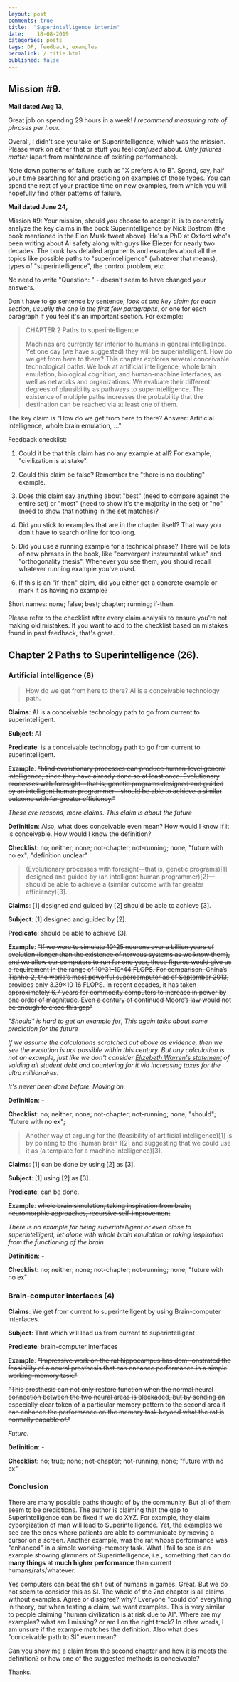 ```yaml
---
layout: post
comments: true
title:  "Superintelligence interim"
date:    18-08-2019 
categories: posts
tags: DP, feedback, examples
permalink: /:title.html
published: false
---
```


## Mission #9. 

**Mail dated Aug 13,**

Great job on spending 29 hours in a week! *I recommend measuring rate
of phrases per hour.*

Overall, I didn't see you take on Superintelligence, which was the
mission. Please work on either that or stuff you feel *confused*
about. *Only failures matter* (apart from maintenance of existing
performance).

Note down patterns of failure, such as "X prefers A to B". Spend, say,
half your time searching for and practicing on examples of those
types. You can spend the rest of your practice time on new examples,
from which you will hopefully find other patterns of failure.

**Mail dated June 24,**

Mission #9: Your mission, should you choose to accept it, is to
concretely analyze the key claims in the book Superintelligence by
Nick Bostrom (the book mentioned in the Elon Musk tweet above). He's a
PhD at Oxford who's been writing about AI safety along with guys like
Eliezer for nearly two decades. The book has detailed arguments and
examples about all the topics like possible paths to
"superintelligence" (whatever that means), types of
"superintelligence", the control problem, etc.

No need to write "Question: " - doesn't seem to have changed your
answers.

Don't have to go sentence by sentence; *look at one key claim for each
section, usually the one in the first few paragraphs*, or one for each
paragraph if you feel it's an important section. For example:

> CHAPTER 2 Paths to superintelligence
>
> Machines are currently far inferior to humans in general
> intelligence. Yet one day (we have suggested) they will be
> superintelligent. How do we get from here to there? This chapter
> explores several conceivable technological paths. We look at
> artificial intelligence, whole brain emulation, biological
> cognition, and human-machine interfaces, as well as networks and
> organizations. We evaluate their different degrees of plausibility
> as pathways to superintelligence. The existence of multiple paths
> increases the probability that the destination can be reached via at
> least one of them.

The key claim is "How do we get from here to there? Answer: Artificial
intelligence, whole brain emulation, ..."

Feedback checklist:

1. Could it be that this claim has no any example at all? For example,
   "civilization is at stake".

2. Could this claim be false? Remember the "there is no doubting"
   example.

3. Does this claim say anything about "best" (need to compare against
   the entire set) or "most" (need to show it's the majority in the
   set) or "no" (need to show that nothing in the set matches)?

4. Did you stick to examples that are in the chapter itself? That way
   you don't have to search online for too long.

5. Did you use a running example for a technical phrase? There will be
   lots of new phrases in the book, like "convergent instrumental
   value" and "orthogonality thesis". Whenever you see them, you
   should recall whatever running example you've used.

6. If this is an "if-then" claim, did you either get a concrete
   example or mark it as having no example?

Short names: none; false; best; chapter; running; if-then.

Please refer to the checklist after every claim analysis to ensure
you're not making old mistakes. If you want to add to the checklist
based on mistakes found in past feedback, that's great.


## Chapter 2 Paths to Superintelligence (26).
### Artificial intelligence (8)

> How do we get from here to there? AI is a conceivable technology
> path.

**Claims**: AI is a conceivable technology path to go from current to superintelligent.

**Subject**: AI

**Predicate**: is a conceivable technology path to go from current to superintelligent.

**Example**: ~~"blind evolutionary processes can produce human-level
general intelligence, since they have already done so at least
once. Evolutionary processes with foresight—that is, genetic programs
designed and guided by an intelligent human programmer—should be able
to achieve a similar outcome with far greater efficiency."~~

*These are reasons, more claims. This claim is about the future*

**Definition**: Also, what does conceivable even mean? How
would I know if it is conceivable. How would I know the definition?

**Checklist**: no; neither; none; not-chapter; not-running; none;
"future with no ex"; "definition unclear"

> (Evolutionary processes with foresight—that is, genetic programs)[1]
> designed and guided by (an intelligent human programmer)[2]—should be
> able to achieve a (similar outcome with far greater efficiency)[3].

**Claims**: [1] designed and guided by [2] should be able to achieve
[3].

**Subject**: [1] designed and guided by [2].

**Predicate**: should be able to achieve [3].

**Example**: ~~"If we were to simulate 10^25 neurons over a billion
years of evolution (longer than the existence of nervous systems as we
know them), and we allow our computers to run for one year, these
figures would give us a requirement in the range of 10^31–10^44
FLOPS. For comparison, China’s Tianhe-2, the world’s most powerful
supercomputer as of September 2013, provides only 3.39×10 16 FLOPS. In
recent decades, it has taken approximately 6.7 years for commodity
computers to increase in power by one order of magnitude. Even a
century of continued Moore’s law would not be enough to close this
gap"~~
 
*"Should" is hard to get an example for*, *This again talks about
some prediction for the future*

*If we assume the calculations scratched out above as evidence, then we
see the evolution is not possible within this century. But any
calculation is not an example, just like we don't consider [Elizebeth
Warren's statement](https://www.forbes.com/sites/zackfriedman/2019/06/17/elizabeth-warren-student-loan-debt-forgiveness/#60261e105e7b) of voiding all student debt and countering for
it via increasing taxes for the ultra millionaires*. 

*It's never been done before. Moving on.*

**Definition**: -

**Checklist**: no; neither; none; not-chapter; not-running; none;
"should"; "future with no ex";

> Another way of arguing for the (feasibility of artificial
> intelligence)[1] is by pointing to the (human brain )[2] and
> suggesting that we could use it as (a template for a machine
> intelligence)[3].

**Claims**: [1] can be done by using [2] as [3].

**Subject**: [1] using [2] as [3].

**Predicate**: can be done.

**Example**: ~~whole brain simulation, taking inspiration from brain,
neuromorphic approaches, recursive self-improvement~~

*There is no example for being superintelligent or even close to
superintelligent, let alone with whole brain emulation or taking
inspiration from the functioning of the brain*

**Definition**: -

**Checklist**: no; neither; none; not-chapter; not-running; none;
"future with no ex"

### Brain-computer interfaces (4)

**Claims**: We get from current to superintelligent by using
Brain-computer interfaces.

**Subject**: That which will lead us from current to superintelligent

**Predicate**: brain-computer interfaces

**Example**: ~~"Impressive work on the rat hippocampus has dem-
onstrated the feasibility of a neural prosthesis that can enhance performance in a
simple working-memory task."~~

~~"This prosthesis can not only restore function when the normal
neural connection between the two neural areas is blockaded, but by
sending an especially clear token of a particular memory pattern to
the second area it can enhance the performance on the memory task
beyond what the rat is normally capable of."~~

*Future*.

**Definition**: -

**Checklist**: no; true; none; not-chapter; not-running; none; "future with no ex"  


### Conclusion

There are many possible paths thought of by the community. But all of
them seem to be predictions. The author is claiming that the gap to
Superintelligence can be fixed if we do XYZ. For example, they claim
cyborgization of man will lead to Superintelligence. Yet, the examples
we see are the ones where patients are able to communicate by moving a
cursor on a screen. Another example, was the rat whose performance was
"enhanced" in a simple working-memory task. What I fail to see is an
example showing glimmers of Superintelligence, i.e., something that
can do **many things** at **much higher performance** than current
humans/rats/whatever.

Yes computers can beat the shit out of humans in games. Great. But we
do not seem to consider this as SI. The whole of the
2nd chapter is all claims without examples. Agree or disagree? why?
Everyone "could do" everything in theory, but when testing a claim, we
want examples. This is very similar to people claiming "human
civilization is at risk due to AI". Where are my examples? what am I
missing? or am I on the right track? In other words, I am unsure if
the example matches the definition. Also what does "conceivable path
to SI" even mean? 

Can you show me a claim from the second chapter and how it is meets
the definition? or how one of the suggested methods is conceivable?

Thanks.
